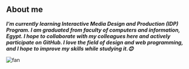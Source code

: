 ## About me
***I’m currently learning Interactive Media Design and Production (IDP) Program.
 I am graduated from faculty of computers and information, Egypt.
 I hope to collaborate with my colleagues here and actively participate on GitHub.
 I love the field of design and web programming, and I hope to improve my skills while studying it.😊***

 ![fan](https://github.com/user-attachments/assets/2d640bc2-a3d5-4c08-8280-79a183a7517f)
